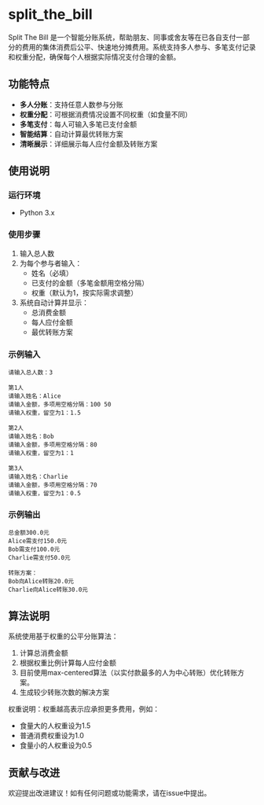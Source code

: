 # split_the_bill
Split The Bill 是一个智能分账系统，帮助朋友、同事或舍友等在已各自支付一部分的费用的集体消费后公平、快速地分摊费用。系统支持多人参与、多笔支付记录和权重分配，确保每个人根据实际情况支付合理的金额。

## 功能特点

- **多人分账**：支持任意人数参与分账
- **权重分配**：可根据消费情况设置不同权重（如食量不同）
- **多笔支付**：每人可输入多笔已支付金额
- **智能结算**：自动计算最优转账方案
- **清晰展示**：详细展示每人应付金额及转账方案

## 使用说明

### 运行环境
- Python 3.x

### 使用步骤
1. 输入总人数
2. 为每个参与者输入：
   - 姓名（必填）
   - 已支付的金额（多笔金额用空格分隔）
   - 权重（默认为1，按实际需求调整）
3. 系统自动计算并显示：
   - 总消费金额
   - 每人应付金额
   - 最优转账方案

### 示例输入
```
请输入总人数：3

第1人
请输入姓名：Alice
请输入金额，多项用空格分隔：100 50
请输入权重，留空为1：1.5

第2人
请输入姓名：Bob
请输入金额，多项用空格分隔：80
请输入权重，留空为1：1

第3人
请输入姓名：Charlie
请输入金额，多项用空格分隔：70
请输入权重，留空为1：0.5
```

### 示例输出
```
总金额300.0元
Alice需支付150.0元
Bob需支付100.0元
Charlie需支付50.0元

转账方案：
Bob向Alice转账20.0元
Charlie向Alice转账30.0元
```

## 算法说明

系统使用基于权重的公平分账算法：
1. 计算总消费金额
2. 根据权重比例计算每人应付金额
3. 目前使用max-centered算法（以实付款最多的人为中心转账）优化转账方案。
4. 生成较少转账次数的解决方案

权重说明：权重越高表示应承担更多费用，例如：
- 食量大的人权重设为1.5
- 普通消费权重设为1.0
- 食量小的人权重设为0.5


## 贡献与改进
欢迎提出改进建议！如有任何问题或功能需求，请在issue中提出。
